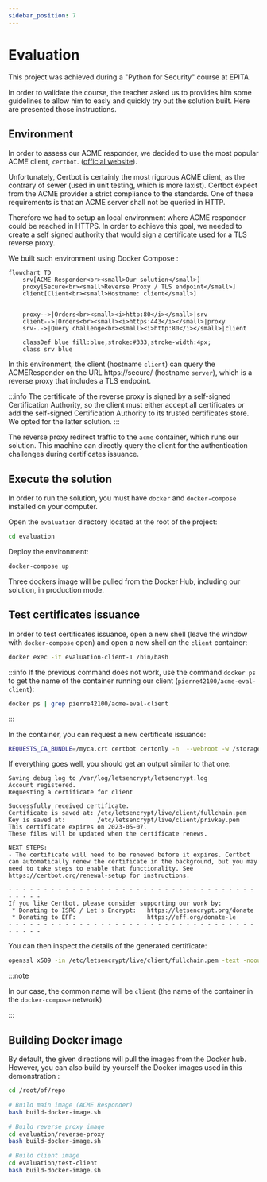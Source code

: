 ```yaml
---
sidebar_position: 7
---
```


# Evaluation
This project was achieved during a "Python for Security" course at EPITA.

In order to validate the course, the teacher asked us to provides him some guidelines to allow him to easly and quickly try out the solution built. Here are presented those instructions.

## Environment
In order to assess our ACME responder, we decided to use the most popular ACME client, `certbot`. ([official website](https://certbot.eff.org/)).

Unfortunately, Certbot is certainly the most rigorous ACME client, as the contrary of sewer (used in unit testing, which is more laxist). Certbot expect from the ACME provider a strict compliance to the standards. One of these requirements is that an ACME server shall not be queried in HTTP. 

Therefore we had to setup an local environment where ACME responder could be reached in HTTPS. In order to achieve this goal, we needed to create a self signed authority that would sign a certificate used for a TLS reverse proxy.

We built such environment using Docker Compose :

```
flowchart TD
    srv[ACME Responder<br><small>Our solution</small>]
    proxy[Secure<br><small>Reverse Proxy / TLS endpoint</small>]
    client[Client<br><small>Hostname: client</small>]

    
    proxy-->|Orders<br><small><i>http:80</i></small>|srv
    client-->|Orders<br><small><i>https:443</i></small>|proxy
    srv-.->|Query challenge<br><small><i>http:80</i></small>|client

    classDef blue fill:blue,stroke:#333,stroke-width:4px;
    class srv blue
```

In this environment, the client (hostname `client`) can query the ACMEResponder on the URL https://secure/ (hostname `server`), which is a reverse proxy that includes a TLS endpoint.

:::info
The certificate of the reverse proxy is signed by a self-signed Certification Authority, so the client must either accept all certificates or add the self-signed Certification Authority to its trusted certificates store. We opted for the latter solution.
:::

The reverse proxy redirect traffic to the `acme` container, which runs our solution. This machine can directly query the client for the authentication challenges during certificates issuance.



## Execute the solution
In order to run the solution, you must have `docker` and `docker-compose` installed on your computer.

Open the `evaluation` directory located at the root of the project:

```bash
cd evaluation
```

Deploy the environment:

```bash
docker-compose up
```

Three dockers image will be pulled from the Docker Hub, including our solution, in production mode.


## Test certificates issuance
In order to test certificates issuance, open a new shell (leave the window with `docker-compose` open) and open a new shell on the `client` container:

```bash
docker exec -it evaluation-client-1 /bin/bash
```

:::info
If the previous command does not work, use the command `docker ps` to get the name of the container running our client (`pierre42100/acme-eval-client`):

```bash
docker ps | grep pierre42100/acme-eval-client
```
:::

In the container, you can request a new certificate issuance:

```bash
REQUESTS_CA_BUNDLE=/myca.crt certbot certonly -n  --webroot -w /storage -d client --server https://secure/directory --agree-tos --email mymail@corp.com
```

If everything goes well, you should get an output similar to that one:

```
Saving debug log to /var/log/letsencrypt/letsencrypt.log
Account registered.
Requesting a certificate for client

Successfully received certificate.
Certificate is saved at: /etc/letsencrypt/live/client/fullchain.pem
Key is saved at:         /etc/letsencrypt/live/client/privkey.pem
This certificate expires on 2023-05-07.
These files will be updated when the certificate renews.

NEXT STEPS:
- The certificate will need to be renewed before it expires. Certbot can automatically renew the certificate in the background, but you may need to take steps to enable that functionality. See https://certbot.org/renewal-setup for instructions.

- - - - - - - - - - - - - - - - - - - - - - - - - - - - - - - - - - - - - - - -
If you like Certbot, please consider supporting our work by:
 * Donating to ISRG / Let's Encrypt:   https://letsencrypt.org/donate
 * Donating to EFF:                    https://eff.org/donate-le
- - - - - - - - - - - - - - - - - - - - - - - - - - - - - - - - - - - - - - - -
```

You can then inspect the details of the generated certificate:

```bash
openssl x509 -in /etc/letsencrypt/live/client/fullchain.pem -text -noout
```


:::note

In our case, the common name will be `client` (the name of the container in the `docker-compose` network)

:::

## Building Docker image
By default, the given directions will pull the images from the Docker hub. However, you can also build by yourself the Docker images used in this demonstration :

```bash
cd /root/of/repo

# Build main image (ACME Responder)
bash build-docker-image.sh

# Build reverse proxy image
cd evaluation/reverse-proxy
bash build-docker-image.sh

# Build client image
cd evaluation/test-client
bash build-docker-image.sh
```